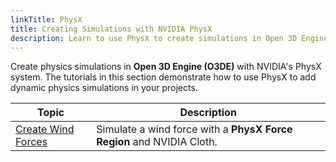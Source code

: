 ```yaml
---
linkTitle: PhysX
title: Creating Simulations with NVIDIA PhysX
description: Learn to use PhysX to create simulations in Open 3D Engine (O3DE).
---
```


Create physics simulations in **Open 3D Engine (O3DE)** with NVIDIA's PhysX system. The tutorials in this section demonstrate how to use PhysX to add dynamic physics simulations in your projects. 

| Topic | Description |
| - | - |
| [Create Wind Forces](wind-provider) | Simulate a wind force with a **PhysX Force Region** and NVIDIA Cloth. |
